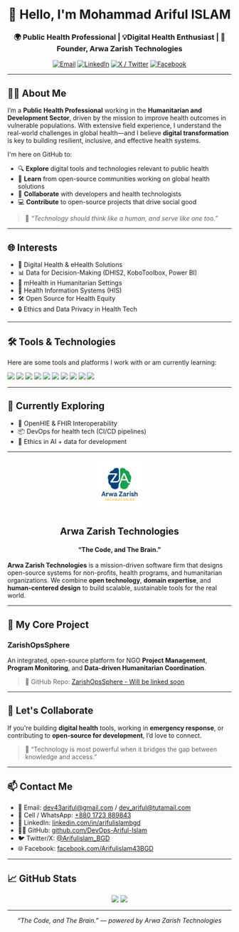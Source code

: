 <h1 align="center">👋 Hello, I'm Mohammad Ariful ISLAM</h1>
<h3 align="center">🌍 Public Health Professional | 💡Digital Health Enthusiast  | 💼Founder, Arwa Zarish Technologies</h3>

<p align="center">
  <a href="mailto:dev43ariful@gmail.com"><img src="https://img.shields.io/badge/email-D14836?style=for-the-badge&logo=gmail&logoColor=white" alt="Email" /></a>
  <a href="https://linkedin.com/in/arifulislambgd/" target="_blank"><img src="https://img.shields.io/badge/linkedin-%230077B5.svg?style=for-the-badge&logo=linkedin&logoColor=white" alt="LinkedIn"/></a>
  <a href="https://x.com/Arifulislam_BGD" target="_blank"><img src="https://img.shields.io/badge/x-%231DA1F2.svg?style=for-the-badge&logo=twitter&logoColor=white" alt="X / Twitter"/></a>
  <a href="https://facebook.com/Arifulislam43BGD" target="_blank"><img src="https://img.shields.io/badge/facebook-%231877F2.svg?style=for-the-badge&logo=facebook&logoColor=white" alt="Facebook"/></a>
</p>

---

## 👨‍💻 About Me

I’m a **Public Health Professional** working in the **Humanitarian and Development Sector**, driven by the mission to improve health outcomes in vulnerable populations. With extensive field experience, I understand the real-world challenges in global health—and I believe **digital transformation** is key to building resilient, inclusive, and effective health systems.

I'm here on GitHub to:

- 🔍 **Explore** digital tools and technologies relevant to public health  
- 🧠 **Learn** from open-source communities working on global health solutions  
- 🤝 **Collaborate** with developers and health technologists  
- 💻 **Contribute** to open-source projects that drive social good


> 🎯 *“Technology should think like a human, and serve like one too.”*

---

## 🌐 Interests

- 🧭 Digital Health & eHealth Solutions  
- 📊 Data for Decision-Making (DHIS2, KoboToolbox, Power BI)  
- 📱 mHealth in Humanitarian Settings  
- 🧬 Health Information Systems (HIS)  
- 🛠️ Open Source for Health Equity  
- 🔒 Ethics and Data Privacy in Health Tech  

---

## 🛠️ Tools & Technologies

Here are some tools and platforms I work with or am currently learning:
<p align="left">
  <img src="https://img.shields.io/badge/-DHIS2-00AEEF?style=flat-square&logo=data:image/png;base64,[base64data]" height="28" />
  <img src="https://img.shields.io/badge/KoboToolbox-005DAA?style=flat-square&logoColor=white" height="28" />
  <img src="https://img.shields.io/badge/OpenMRS-548C27?style=flat-square&logoColor=white" height="28" />
  <img src="https://img.shields.io/badge/Power%20BI-F2C811?style=flat-square&logo=powerbi&logoColor=black" height="28" />
  <img src="https://img.shields.io/badge/Tableau-E97627?style=flat-square&logo=tableau&logoColor=white" height="28" />
  <img src="https://img.shields.io/badge/Python-3776AB?style=flat-square&logo=python&logoColor=white" height="28" />
  <img src="https://img.shields.io/badge/R-276DC3?style=flat-square&logo=r&logoColor=white" height="28" />
  <img src="https://img.shields.io/badge/GitHub-181717?style=flat-square&logo=github&logoColor=white" height="28" />
  <img src="https://img.shields.io/badge/Docker-2496ED?style=flat-square&logo=docker&logoColor=white" />
  <img src="https://img.shields.io/badge/Ubuntu-E95420?style=flat&logo=ubuntu&logoColor=white" height="28" 
/>

</p>

---

## 🌱 Currently Exploring

- 🤝 OpenHIE & FHIR Interoperability  
- 📦 DevOps for health tech (CI/CD pipelines)  
- 🧬 Ethics in AI + data for development  

---

<container>
 <tr>
    <p align="center">
      <img src="https://raw.githubusercontent.com/DevOps-Ariful-Islam/skills-introduction-to-github/main/images/logo-arwa-zarish.png" width="120" alt="Arwa Zarish Logo"/>
    </p>
    <td>
      <h2 align="center">Arwa Zarish Technologies</h2>
      <h4 align="center">“The Code, and The Brain.”</h4>
    </td>
  </tr>
</container>

**Arwa Zarish Technologies** is a mission-driven software firm that designs open-source systems for non-profits, health programs, and humanitarian organizations. We combine **open technology**, **domain expertise**, and **human-centered design** to build scalable, sustainable tools for the real world.


---

## 🚀 My Core Project

###  ZarishOpsSphere

An integrated, open-source platform for NGO **Project Management**, **Program Monitoring**, and **Data-driven Humanitarian Coordination**.


> 📁 GitHub Repo: [ZarishOpsSphere - Will be linked soon](https://github.com/DevOps-Ariful-Islam/ZarishOpsSphere)

---

## 🤝 Let's Collaborate

If you're building **digital health** tools, working in **emergency response**, or contributing to **open-source for development**, I’d love to connect.

> 💬 “Technology is most powerful when it bridges the gap between knowledge and access.”

---

## 📫 Contact Me
- 📧 Email: [dev43ariful@gmail.com](mailto:dev43ariful@gmail.com) / [dev_ariful@tutamail.com](mailto:dev_ariful@tutamail.com)  
- 📱 Cell / WhatsApp: [+880 1723 889843](tel:+8801723889843)  
- 🔗 LinkedIn: [linkedin.com/in/arifulislambgd](https://www.linkedin.com/in/arifulislambgd/)  
- 🧑‍💻 GitHub: [github.com/DevOps-Ariful-Islam](https://github.com/DevOps-Ariful-Islam)  
- 🐦 Twitter/X: [@Arifulislam_BGD](https://x.com/Arifulislam_BGD)  
- 🌐 Facebook: [facebook.com/Arifulislam43BGD](https://www.facebook.com/Arifulislam43BGD/)

---

## 📈 GitHub Stats

<p align="center">
  <img src="https://github-readme-stats.vercel.app/api?username=yourusername&show_icons=true&theme=default" height="170" />
  <img src="https://github-readme-stats.vercel.app/api/top-langs/?username=yourusername&layout=compact&theme=default" height="170" />
</p>

---




<p align="center"><i>“The Code, and The Brain.” — powered by Arwa Zarish Technologies</i></p>



